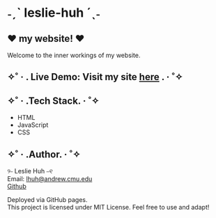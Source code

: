 # ˗ˏˋ leslie-huh ´ˎ˗
## ♥ my website! ♥
Welcome to the inner workings of my website.

## ✧˚ · . Live Demo: Visit my site [here](https://lesliehuh.github.io/leslie-huh/) . · ˚✧

## ✧˚ · .Tech Stack. · ˚✧
- HTML
- JavaScript
- CSS

## ✧˚ · .Author. · ˚✧
୨⎯ Leslie Huh ⎯୧\
Email: lhuh@andrew.cmu.edu\
[Github](github.com/lesliehuh)

Deployed via GitHub pages.\
This project is licensed under MIT License. Feel free to use and adapt!
